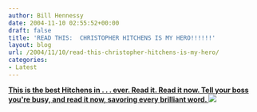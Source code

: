 ```yaml
---
author: Bill Hennessy
date: 2004-11-10 02:55:52+00:00
draft: false
title: 'READ THIS:  CHRISTOPHER HITCHENS IS MY HERO!!!!!!'
layout: blog
url: /2004/11/10/read-this-christopher-hitchens-is-my-hero/
categories:
- Latest
---
```


**[ This is the best Hitchens in  . . . ever.  Read it.  Read it now.  Tell your boss you're busy, and read it now, savoring every brilliant word. ](https://slate.msn.com/id/2109377/)** ![](https://blog.billhennessy.com/aggbug.aspx?PostID=507)

